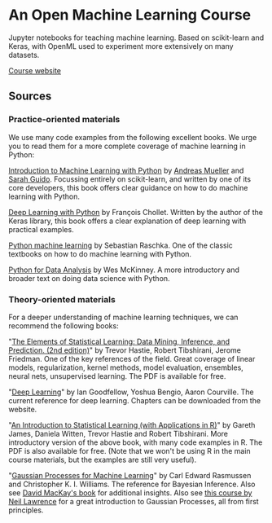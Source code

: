 # An Open Machine Learning Course

Jupyter notebooks for teaching machine learning. Based on scikit-learn and Keras, with OpenML used to experiment more extensively on many datasets.

[Course website](https://ml-course.github.io/)

## Sources
### Practice-oriented materials
We use many code examples from the following excellent books. We urge you to read them for a more complete coverage of machine learning in Python:

[Introduction to Machine Learning with Python](http://shop.oreilly.com/product/0636920030515.do>) by [Andreas Mueller](http://amueller.io) and [Sarah Guido](https://twitter.com/sarah_guido). Focussing entirely on scikit-learn, and written by one of its core developers, this book offers clear guidance on how to do machine learning with Python.

[Deep Learning with Python](https://www.manning.com/books/deep-learning-with-python) by François Chollet. Written by the author of the Keras library, this book offers a clear explanation of deep learning with practical examples.

[Python machine learning](https://www.amazon.com/Python-Machine-Learning-Sebastian-Raschka/dp/1783555130/ref=sr_1_1?ie=UTF8&qid=1472342570&sr=8-1&keywords=sebastian+raschka) by Sebastian Raschka. One of the classic textbooks on how to do machine learning with Python.

[Python for Data Analysis](http://shop.oreilly.com/product/0636920023784.do) by Wes McKinney. A more introductory and broader text on doing data science with Python.

### Theory-oriented materials
For a deeper understanding of machine learning techniques, we can recommend the following books:

"[The Elements of Statistical Learning: Data Mining, Inference, and Prediction. (2nd edition)](https://statweb.stanford.edu/~tibs/ElemStatLearn/)" by Trevor Hastie, Robert Tibshirani, Jerome Friedman. One of the key references of the field. Great coverage of linear models, regularization, kernel methods, model evaluation, ensembles, neural nets, unsupervised learning. The PDF is available for free.  

"[Deep Learning](http://www.deeplearningbook.org/)" by Ian Goodfellow, Yoshua Bengio, Aaron Courville. The current reference for deep learning. Chapters can be downloaded from the website.

"[An Introduction to Statistical Learning (with Applications in R)](http://www-bcf.usc.edu/~gareth/ISL/)" by Gareth James, Daniela Witten, Trevor Hastie and Robert Tibshirani. More introductory version of the above book, with many code examples in R. The PDF is also available for free. (Note that we won't be using R in the main course materials, but the examples are still very useful).

"[Gaussian Processes for Machine Learning](http://www.gaussianprocess.org/gpml/)" by Carl Edward Rasmussen and Christopher K. I. Williams. The reference for Bayesian Inference. Also see [David MacKay's book](http://www.inference.phy.cam.ac.uk/itila/book.html) for additional insights. Also see [this course by Neil Lawrence](http://inverseprobability.com/mlai2015/) for a great introduction to Gaussian Processes, all from first principles.

